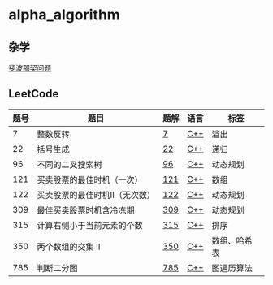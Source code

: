# alpha_algorithm

## 杂学

[斐波那契问题](./fibonacci/readmd.md)

## LeetCode
| 题号 | 题目                           | 题解                       | 语言                        | 标签         |
| ---- | ------------------------------ | -------------------------- | --------------------------- | ------------ |
| 7    | 整数反转                       | [7](leetcode/7/7.md)       | [C++](leetcode/7/7.cpp)     | 溢出         |
| 22   | 括号生成                       | [22](leetcode/22/22.md)    | [C++](leetcode/22/22.cpp)   | 递归         |
| 96   | 不同的二叉搜索树               | [96](leetcode/96/96.md)    | [C++](leetcode/96/96.cpp)   | 动态规划     |
| 121  | 买卖股票的最佳时机（一次）     | [121](leetcode/121/121.md) | [C++](leetcode/121/121.cpp) | 数组         |
| 122  | 买卖股票的最佳时机II（无次数） | [122](leetcode/122/122.md) | [C++](leetcode/122/122.cpp) | 动态规划     |
| 309  | 最佳买卖股票时机含冷冻期       | [309](leetcode/309/309.md) | [C++](leetcode/309/309.cpp) | 动态规划     |
| 315  | 计算右侧小于当前元素的个数     | [315](leetcode/315/315.md) | [C++](leetcode/315/315.cpp) | 排序         |
| 350  | 两个数组的交集 II         | [350](leetcode/350/350.md) | [C++](leetcode/350/350.cpp) | 数组、哈希表 |
| 785  | 判断二分图         | [785](leetcode/785/785.md) | [C++](leetcode/785/785.cpp) | 图遍历算法 |

